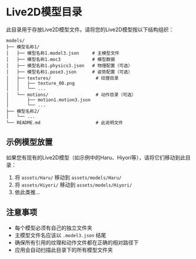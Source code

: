 # Live2D模型目录

此目录用于存放Live2D模型文件。请将您的Live2D模型按以下结构组织：

```
models/
├── 模型名称1/
│   ├── 模型名称1.model3.json     # 主模型文件
│   ├── 模型名称1.moc3            # 模型数据
│   ├── 模型名称1.physics3.json   # 物理配置（可选）
│   ├── 模型名称1.pose3.json      # 姿势配置（可选）
│   ├── textures/                 # 纹理目录
│   │   ├── texture_00.png
│   │   └── ...
│   └── motions/                  # 动作目录（可选）
│       ├── motion1.motion3.json
│       └── ...
├── 模型名称2/
│   └── ...
└── README.md                     # 此说明文件
```

## 示例模型放置

如果您有现有的Live2D模型（如示例中的Haru、Hiyori等），请将它们移动到此目录：

1. 将 `assets/Haru/` 移动到 `assets/models/Haru/`
2. 将 `assets/Hiyori/` 移动到 `assets/models/Hiyori/`
3. 依此类推...

## 注意事项

- 每个模型必须有自己的独立文件夹
- 主模型文件名应该以 `.model3.json` 结尾
- 确保所有引用的纹理和动作文件都在正确的相对路径下
- 应用会自动扫描此目录下的所有模型文件夹
